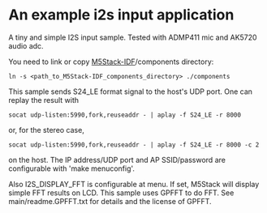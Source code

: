# An example i2s input application

A tiny and simple I2S input sample. Tested with ADMP411 mic and AK5720 audio adc.

You need to link or copy [M5Stack-IDF](https://github.com/m5stack/M5Stack-IDF)/components directory:

```shell
ln -s <path_to_M5Stack-IDF_components_directory> ./components
```

This sample sends S24_LE format signal to the host's UDP port. One can replay the result with

```shell
socat udp-listen:5990,fork,reuseaddr - | aplay -f S24_LE -r 8000
```
or, for the stereo case,
```shell
socat udp-listen:5990,fork,reuseaddr - | aplay -f S24_LE -r 8000 -c 2
```
on the host. The IP address/UDP port and AP SSID/password are configurable with 'make menuconfig'.

Also I2S_DISPLAY_FFT is configurable at menu. If set, M5Stack will display simple FFT results on LCD. This sample uses GPFFT to do FFT. See main/readme.GPFFT.txt for details and the license of GPFFT.
